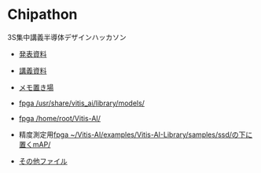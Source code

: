 # Chipathon
3S集中講義半導体デザインハッカソン

- [発表資料](https://univtokyo-my.sharepoint.com/:p:/g/personal/6235116183_utac_u-tokyo_ac_jp/EQ_Wx4fGz4VLnndWfeUCglkBr7eKc2D1T9W2hDKg8R5p1A)

- [講義資料](https://drive.google.com/file/d/1scvGFb0VQZSUi2OSoge756wdoCKoJp2K/view?usp=drive_link)

- [メモ置き場](https://docs.google.com/document/d/1_qgfNNG3rPN2DWJYAL1ZUUhXLhhGQvyWe9F1pEa-rn8/edit?usp=sharing)

- [fpga /usr/share/vitis_ai/library/models/](https://drive.google.com/drive/folders/1MdmSorgVHlUPj773XNRzRWOG_M3usBIJ?usp=drive_link)

- [fpga /home/root/Vitis-AI/](https://drive.google.com/drive/folders/18wJyCjDk7BXHygvpx-ekKgTRuRzwhZGL?usp=drive_link)

- 精度測定用[fpga ~/Vitis-AI/examples/Vitis-AI-Library/samples/ssd/の下に置くmAP/](https://drive.google.com/drive/folders/1633wPdTx2Ymab2EPlOxW2HAy3rfNJUpl?usp=drive_link)

- [その他ファイル](https://github.com/takeshiho0531/Chipathon/tree/yolov3-dlab)